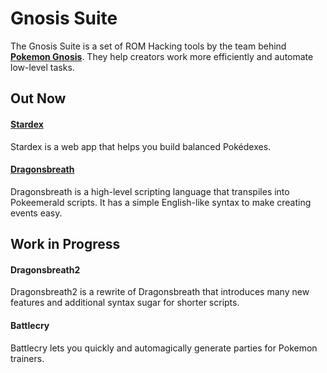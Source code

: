 # Gnosis Suite

The Gnosis Suite is a set of ROM Hacking tools by the team behind **[Pokemon Gnosis](https://github.com/tipsypastels/pokegnosis)**. They help creators work more efficiently and automate low-level tasks.

## Out Now
#### [Stardex](https://stardex.dakota.zone)
Stardex is a web app that helps you build balanced Pokédexes.

#### [Dragonsbreath](https://github.com/tipsypastels/dragonsbreath)
Dragonsbreath is a high-level scripting language that transpiles into Pokeemerald scripts. It has a simple English-like syntax to make creating events easy.

## Work in Progress
#### **Dragonsbreath2**
Dragonsbreath2 is a rewrite of Dragonsbreath that introduces many new features and additional syntax sugar for shorter scripts.

#### **Battlecry**
Battlecry lets you quickly and automagically generate parties for Pokemon trainers.

